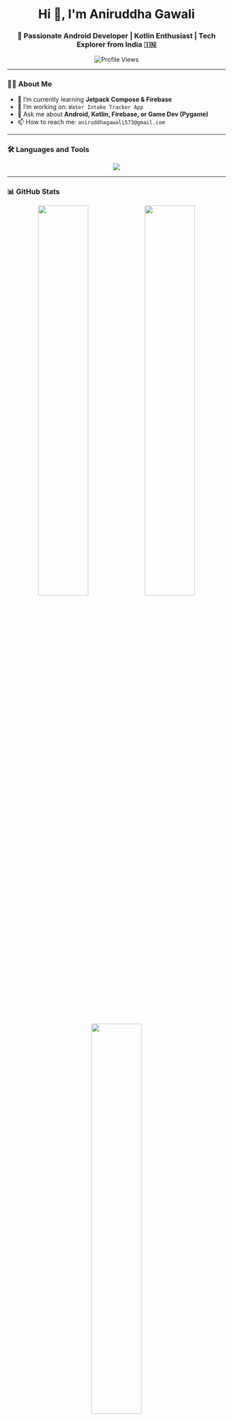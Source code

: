 <h1 align="center">Hi 👋, I'm Aniruddha Gawali</h1>
<h3 align="center">🚀 Passionate Android Developer | Kotlin Enthusiast | Tech Explorer from India 🇮🇳</h3>

<p align="center">
  <img src="https://komarev.com/ghpvc/?username=aniruddha-gawali&label=Profile%20views&color=0e75b6&style=flat" alt="Profile Views" />
</p>

---

### 👨‍💻 About Me

- 🌱 I’m currently learning **Jetpack Compose & Firebase**
- 🔭 I’m working on: `Water Intake Tracker App`
- 💬 Ask me about **Android, Kotlin, Firebase, or Game Dev (Pygame)**
- 📫 How to reach me: `aniruddhagawali573@gmail.com`
  
---

### 🛠️ Languages and Tools

<p align="center">
  <img src="https://skillicons.dev/icons?i=androidstudio,kotlin,java,python,git,github,firebase,figma,linux" />
</p>

---

### 📊 GitHub Stats

<p align="center">
  <img width="48%" src="https://github-readme-stats.vercel.app/api?username=aniruddha-3540&show_icons=true&theme=tokyonight" />
  <img width="48%" src="https://github-readme-streak-stats.herokuapp.com/?user=aniruddha-3540&theme=tokyonight" />
</p>

<p align="center">
  <img width="48%" src="https://github-readme-stats.vercel.app/api/top-langs/?username=aniruddha-3540&layout=compact&theme=tokyonight" />
</p>

---

### 🌐 Connect with Me

<p align="center">
  <a href="https://www.linkedin.com/in/aniruddha-3540" target="_blank">
    <img src="https://skillicons.dev/icons?i=linkedin" height="30" />
  </a>
  &nbsp;
  <a href="mailto:aniruddhagawali@gmail.com" target="_blank">
    <img src="https://skillicons.dev/icons?i=gmail" height="30" />
  </a>
</p>

---

<p align="center">
  Made with ❤️ by <strong>Aniruddha</strong>
</p>
